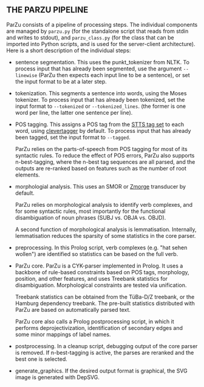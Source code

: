 THE PARZU PIPELINE
------------------

ParZu consists of a pipeline of processing steps. The individual components are managed by `parzu.py` (for the standalone script that reads from stdin and writes to stdout), and `parzu_class.py` (for the class that can be imported into Python scripts, and is used for the server-client architecture).
Here is a short description of the individual steps:

- sentence segmentation. This uses the punkt_tokenizer from NLTK. To process input that has already been segmented, use the argument `--linewise` (ParZu then expects each input line to be a sentence), or set the input format to be at a later step.

- tokenization. This segments a sentence into words, using the Moses tokenizer. To process input that has already been tokenized, set the input format to `--tokenized` or `--tokenized_lines`. (the former is one word per line, the latter one sentence per line).

- POS tagging. This assigns a POS tag from the [STTS tag set](http://www.ims.uni-stuttgart.de/forschung/ressourcen/lexika/TagSets/stts-table.html) to each word, using [clevertagger](https://github.com/rsennrich/clevertagger) by default. To process input that has already been tagged, set the input format to `--tagged`.

  ParZu relies on the parts-of-speech from POS tagging for most of its syntactic rules. To reduce the effect of POS errors, ParZu also supports n-best-tagging, where the n-best tag sequences are all parsed, and the outputs are re-ranked based on features such as the number of root elements.

- morphologial analysis. This uses an SMOR or [Zmorge](https://pub.cl.uzh.ch/users/sennrich/zmorge/) transducer by default.

  ParZu relies on morphological analysis to identify verb complexes, and for some syntactic rules, most importantly for the functional disambiguation of noun phrases (SUBJ vs. OBJA vs. OBJD).

  A second function of morphological analysis is lemmatisation. Internally, lemmatisation reduces the sparsity of some statistics in the core parser.

- preprocessing. In this Prolog script, verb complexes (e.g. "hat sehen wollen") are identified so statistics can be based on the full verb.

- ParZu core. ParZu is a CYK-parser implemented in Prolog. It uses a backbone of rule-based constraints based on POS tags, morphology, position, and other features, and uses Treebank statistics for disambiguation. Morphological constraints are tested via unification.

  Treebank statistics can be obtained from the TüBa-D/Z treebank, or the Hamburg dependency treebank. The pre-built statistics distributed with ParZu are based on automatically parsed text.

  ParZu core also calls a Prolog postprocessing script, in which it performs deprojectivization, identification of secondary edges and some minor mappings of label names.

- postprocessing. In a cleanup script, debugging output of the core parser is removed. If n-best-tagging is active, the parses are reranked and the best one is selected.

- generate_graphics. If the desired output format is graphical, the SVG image is generated with DepSVG.
